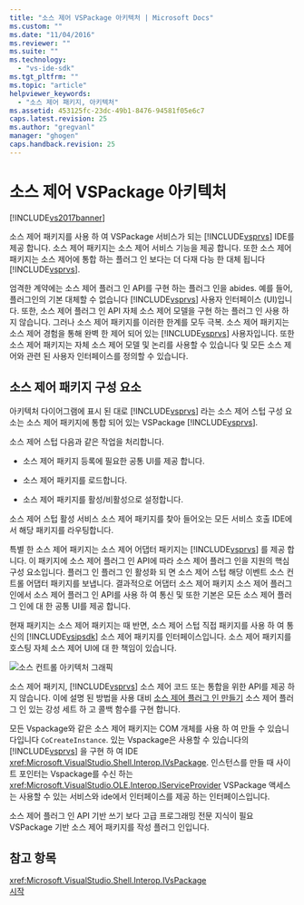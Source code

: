 ```yaml
---
title: "소스 제어 VSPackage 아키텍처 | Microsoft Docs"
ms.custom: ""
ms.date: "11/04/2016"
ms.reviewer: ""
ms.suite: ""
ms.technology: 
  - "vs-ide-sdk"
ms.tgt_pltfrm: ""
ms.topic: "article"
helpviewer_keywords: 
  - "소스 제어 패키지, 아키텍처"
ms.assetid: 453125fc-23dc-49b1-8476-94581f05e6c7
caps.latest.revision: 25
ms.author: "gregvanl"
manager: "ghogen"
caps.handback.revision: 25
---
```

# 소스 제어 VSPackage 아키텍처
[!INCLUDE[vs2017banner](../../code-quality/includes/vs2017banner.md)]

소스 제어 패키지를 사용 하 여 VSPackage 서비스가 되는 [!INCLUDE[vsprvs](../../code-quality/includes/vsprvs_md.md)] IDE를 제공 합니다.  소스 제어 패키지는 소스 제어 서비스 기능을 제공 합니다.  또한 소스 제어 패키지는 소스 제어에 통합 하는 플러그 인 보다는 더 다재 다능 한 대체 됩니다 [!INCLUDE[vsprvs](../../code-quality/includes/vsprvs_md.md)].  
  
 엄격한 계약에는 소스 제어 플러그 인 API를 구현 하는 플러그 인을 abides.  예를 들어, 플러그인의 기본 대체할 수 없습니다 [!INCLUDE[vsprvs](../../code-quality/includes/vsprvs_md.md)] 사용자 인터페이스 \(UI\)입니다.  또한, 소스 제어 플러그 인 API 자체 소스 제어 모델을 구현 하는 플러그 인 사용 하지 않습니다.  그러나 소스 제어 패키지를 이러한 한계를 모두 극복.  소스 제어 패키지는 소스 제어 경험을 통해 완벽 한 제어 되어 있는 [!INCLUDE[vsprvs](../../code-quality/includes/vsprvs_md.md)] 사용자입니다.  또한 소스 제어 패키지는 자체 소스 제어 모델 및 논리를 사용할 수 있습니다 및 모든 소스 제어와 관련 된 사용자 인터페이스를 정의할 수 있습니다.  
  
## 소스 제어 패키지 구성 요소  
 아키텍처 다이어그램에 표시 된 대로 [!INCLUDE[vsprvs](../../code-quality/includes/vsprvs_md.md)] 라는 소스 제어 스텁 구성 요소는 소스 제어 패키지에 통합 되어 있는 VSPackage [!INCLUDE[vsprvs](../../code-quality/includes/vsprvs_md.md)].  
  
 소스 제어 스텁 다음과 같은 작업을 처리합니다.  
  
-   소스 제어 패키지 등록에 필요한 공통 UI를 제공 합니다.  
  
-   소스 제어 패키지를 로드합니다.  
  
-   소스 제어 패키지를 활성\/비활성으로 설정합니다.  
  
 소스 제어 스텁 활성 서비스 소스 제어 패키지를 찾아 들어오는 모든 서비스 호출 IDE에서 해당 패키지를 라우팅합니다.  
  
 특별 한 소스 제어 패키지는 소스 제어 어댑터 패키지는 [!INCLUDE[vsprvs](../../code-quality/includes/vsprvs_md.md)] 를 제공 합니다.  이 패키지에 소스 제어 플러그 인 API에 따라 소스 제어 플러그 인을 지원의 핵심 구성 요소입니다.  플러그 인 플러그 인 활성화 되 면 소스 제어 스텁 해당 이벤트 소스 컨트롤 어댑터 패키지를 보냅니다.  결과적으로 어댑터 소스 제어 패키지 소스 제어 플러그 인에서 소스 제어 플러그 인 API를 사용 하 여 통신 및 또한 기본은 모든 소스 제어 플러그 인에 대 한 공통 UI를 제공 합니다.  
  
 현재 패키지는 소스 제어 패키지는 때 반면, 소스 제어 스텁 직접 패키지를 사용 하 여 통신의 [!INCLUDE[vsipsdk](../../extensibility/includes/vsipsdk_md.md)] 소스 제어 패키지를 인터페이스입니다.  소스 제어 패키지를 호스팅 자체 소스 제어 UI에 대 한 책임이 있습니다.  
  
 ![소스 컨트롤 아키텍처 그래픽](~/extensibility/internals/media/vsipsccarch.gif "VSIPSCCArch")  
  
 소스 제어 패키지, [!INCLUDE[vsprvs](../../code-quality/includes/vsprvs_md.md)] 소스 제어 코드 또는 통합을 위한 API를 제공 하지 않습니다.  이에 설명 된 방법을 사용 대비 [소스 제어 플러그 인 만들기](../../extensibility/internals/creating-a-source-control-plug-in.md) 소스 제어 플러그 인 있는 강성 세트 하 고 콜백 함수를 구현 합니다.  
  
 모든 Vspackage와 같은 소스 제어 패키지는 COM 개체를 사용 하 여 만들 수 있습니다입니다 `CoCreateInstance`.  있는 Vspackage은 사용할 수 있습니다의 [!INCLUDE[vsprvs](../../code-quality/includes/vsprvs_md.md)] 을 구현 하 여 IDE <xref:Microsoft.VisualStudio.Shell.Interop.IVsPackage>.  인스턴스를 만들 때 사이트 포인터는 Vspackage를 수신 하는 <xref:Microsoft.VisualStudio.OLE.Interop.IServiceProvider> VSPackage 액세스는 사용할 수 있는 서비스와 ide에서 인터페이스를 제공 하는 인터페이스입니다.  
  
 소스 제어 플러그 인 API 기반 쓰기 보다 고급 프로그래밍 전문 지식이 필요 VSPackage 기반 소스 제어 패키지를 작성 플러그 인입니다.  
  
## 참고 항목  
 <xref:Microsoft.VisualStudio.Shell.Interop.IVsPackage>   
 [시작](../../extensibility/internals/getting-started-with-source-control-vspackages.md)